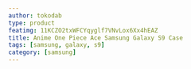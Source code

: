 ```yaml
---
author: tokodab
type: product
featimg: 11KCZO2txWFCYqyglf7VNvLox6Xx4hEAZ
title: Anime One Piece Ace Samsung Galaxy S9 Case
tags: [samsung, galaxy, s9]
category: [samsung]
---
```

